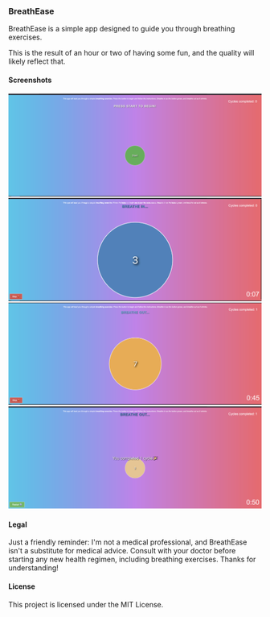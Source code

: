 ### BreathEase

BreathEase is a simple app designed to guide you through breathing exercises.

This is the result of an hour or two of having some fun, and the quality will likely reflect that.

#### Screenshots

![BreathEaseScreenshot](https://raw.githubusercontent.com/at1as/BreathEase/main/breathease_1.png)
![BreathEaseScreenshot](https://raw.githubusercontent.com/at1as/BreathEase/main/breathease_2.png)
![BreathEaseScreenshot](https://raw.githubusercontent.com/at1as/BreathEase/main/breathease_3.png)
![BreathEaseScreenshot](https://raw.githubusercontent.com/at1as/BreathEase/main/breathease_4.png)


#### Legal

Just a friendly reminder: I'm not a medical professional, and BreathEase isn't a substitute for medical advice. Consult with your doctor before starting any new health regimen, including breathing exercises. Thanks for understanding!

#### License

This project is licensed under the MIT License.
